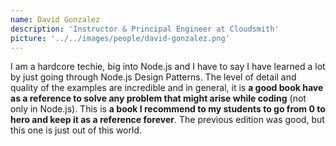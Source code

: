 ```yaml
---
name: David Gonzalez
description: 'Instructor & Principal Engineer at Cloudsmith'
picture: '../../images/people/david-gonzalez.png'
---
```


I am a hardcore techie, big into Node.js and I have to say I have learned a lot by just going through Node.js Design Patterns. The level of detail and quality of the examples are incredible and in general, it is **a good book have as a reference to solve any problem that might arise while coding** (not only in Node.js). This is **a book I recommend to my students to go from 0 to hero and keep it as a reference forever**. The previous edition was good, but this one is just out of this world.
